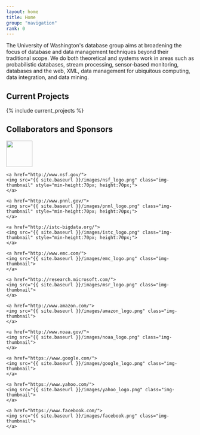 ```yaml
---
layout: home
title: Home
group: "navigation"
rank: 0
---
```


<p class="lead">
The University of Washington's database group aims at broadening the focus of database and data management techniques beyond their traditional scope.  We do both theoretical and systems work in areas such as probabilistic databases, stream processing, sensor-based monitoring, databases and the web, XML, data management for ubiquitous computing, data integration, and data mining.
</p>

## Current Projects

{% include current_projects %}


## Collaborators and Sponsors

<div height="50" class="flex-container logos images-container">
    <a href="http://escience.washington.edu">
    <img src="{{ site.baseurl }}/images/eScience_logo.png" class="img-thumbnail" style="min-height:70px; height:70px;">
    </a>

    <a href="http://www.nsf.gov/">
    <img src="{{ site.baseurl }}/images/nsf_logo.png" class="img-thumbnail" style="min-height:70px; height:70px;">
    </a>

    <a href="http://www.pnnl.gov/">
    <img src="{{ site.baseurl }}/images/pnnl_logo.png" class="img-thumbnail" style="min-height:70px; height:70px;">
    </a>

    <a href="http://istc-bigdata.org/">
    <img src="{{ site.baseurl }}/images/istc_logo.png" class="img-thumbnail" style="min-height:70px; height:70px;">
    </a>

    <a href="http://www.emc.com/">
    <img src="{{ site.baseurl }}/images/emc_logo.png" class="img-thumbnail">
    </a>

    <a href="http://research.microsoft.com/">
    <img src="{{ site.baseurl }}/images/msr_logo.png" class="img-thumbnail">
    </a>

    <a href="http://www.amazon.com/">
    <img src="{{ site.baseurl }}/images/amazon_logo.png" class="img-thumbnail">
    </a>

    <a href="http://www.noaa.gov/">
    <img src="{{ site.baseurl }}/images/noaa_logo.png" class="img-thumbnail">
    </a>

    <a href="https://www.google.com/">
    <img src="{{ site.baseurl }}/images/google_logo.png" class="img-thumbnail">
    </a>

    <a href="https://www.yahoo.com/">
    <img src="{{ site.baseurl }}/images/yahoo_logo.png" class="img-thumbnail">
    </a>

    <a href="https://www.facebook.com/">
    <img src="{{ site.baseurl }}/images/facebook.png" class="img-thumbnail">
    </a>
</div>
